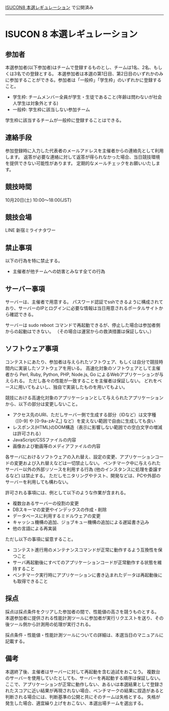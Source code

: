 [ISUCON8 本選レギュレーション](http://isucon.net/archives/52445389.html) で公開済み

---
# ISUCON 8 本選レギュレーション

## 参加者
本選参加者(以下参加者)はチームで登録するものとし、チームは1名、2名、もしくは3名での登録とする。
本選参加者は本選の第1日目、第2日目のいずれかのみに参加することができる。参加者は「一般枠」「学生枠」のいずれかに登録すること。

- 学生枠: チームメンバー全員が学生・生徒であること(年齢は問わないが社会人学生は対象外とする)
- 一般枠: 学生枠に該当しない参加チーム

学生枠に該当するチームが一般枠に登録することはできる。


## 連絡手段

参加登録時に入力した代表者のメールアドレスを主催者からの連絡先として利用します。
返答が必要な連絡に対して返答が得られなかった場合、当日競技環境を提供できない可能性があります。
定期的なメールチェックをお願いいたします。

## 競技時間

10月20日(土) 10:00〜18:00(JST)


## 競技会場

LINE 新宿ミライナタワー

## 禁止事項

以下の行為を特に禁止する。

- 主催者が他チームへの妨害とみなす全ての行為


## サーバー事項

サーバーは、主催者で用意する。 
パスワード認証でsshできるように構成されており、サーバーのIPとログインに必要な情報は当日用意されるポータルサイトから確認できる。

サーバーは sudo reboot コマンドで再起動できるが、停止した場合は参加者側からの起動はできない。
（その場合は運営からの救済措置は保証しない。）


## ソフトウェア事項

コンテストにあたり、参加者は与えられたソフトウェア、もしくは自分で競技時間内に実装したソフトウェアを用いる。
高速化対象のソフトウェアとして主催者から Perl, Ruby, Python, PHP, Node.js, Go によるWebアプリケーションが与えられる。
ただし各々の性能が一致することを主催者は保証しない。
どれをベースに用いてもよいし、独自で実装したものを用いてもよい。

競技における高速化対象のアプリケーションとして与えられたアプリケーションから、以下の部分は変更しないこと。

- アクセス先のURI、ただしサーバー側で生成する部分（IDなど）は文字種（[0-9] や [0-9a-zA-Z_] など）を変えない範囲で自由に生成しても良い
- レスポンス(HTML)のDOM構造（表示に影響しない範囲での空白文字の増減は許可される）
- JavaScript/CSSファイルの内容
- 画像および動画等のメディアファイルの内容

各サーバにおけるソフトウェアの入れ替え、設定の変更、アプリケーションコードの変更および入れ替えなどは一切禁止しない。
ベンチマーク中に与えられたサーバー以外の外部リソースを利用する行為 (他のインスタンスに処理を委譲するなど) は禁止する。
ただしモニタリングやテスト、開発などは、PCや外部のサーバーを利用しても構わない。

許可される事項には、例として以下のような作業が含まれる。

- 複数台あるサーバーの役割の変更
- DBスキーマの変更やインデックスの作成・削除
- データベースに利用するミドルウェアの変更
- キャッシュ機構の追加、ジョブキュー機構の追加による遅延書き込み
- 他の言語による再実装

ただし以下の事項に留意すること。

- コンテスト進行用のメンテナンスコマンドが正常に動作するよう互換性を保つこと
- サーバ再起動後にすべてのアプリケーションコードが正常動作する状態を維持すること
- ベンチマーク実行時にアプリケーションに書き込まれたデータは再起動後にも取得できること


## 採点

採点は採点条件をクリアした参加者の間で、性能値の高さを競うものとする。
本選参加者に提供される性能計測ツールに参加者が実行リクエストを送り、その後ツール側から計測用の処理が実行される。

採点条件・性能値・性能計測ツールについての詳細は、本選当日のマニュアルに記載する。


## 備考

本選終了後、主催者はサーバーに対して再起動を含む追試をおこなう。
複数台のサーバーを使用していたとしても、サーバーを再起動する順序は保証しない。
ここで、アプリケーションが正常に動作しない、あるいは本選結果として登録されたスコアに近い結果が再現されない場合、ベンチマークの結果に捏造があると判断される場合には、判断基準の公開と共にそのチームは失格とする。
失格が発生した場合、適宜繰り上げをおこない、本選出場チームを選出する。

